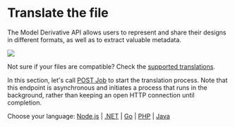 # Translate the file

The Model Derivative API allows users to represent and share their designs in different formats, as well as to extract valuable metadata.

![](/_media/forge/md_diagram.png)

Not sure if your files are compatible? Check the [supported translations](https://developer.autodesk.com/en/docs/model-derivative/v2/overview/supported-translations/).

In this section, let's call [POST Job](https://developer.autodesk.com/en/docs/model-derivative/v2/reference/http/job-POST/) to start the translation process. Note that this endpoint is asynchronous and initiates a process that runs in the background, rather than keeping an open HTTP connection until completion.

Choose your language: [Node.js](modelderivative/translate/nodejs) | [.NET](modelderivative/translate/net) | [Go](modelderivative/translate/go) | [PHP](modelderivative/translate/php) | [Java](modelderivative/translate/java)

